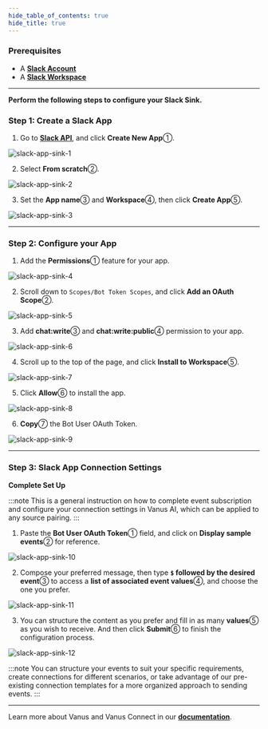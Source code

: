 ```yaml
--- 
hide_table_of_contents: true
hide_title: true
---
```


### Prerequisites

- A [**Slack Account**](https://slack.com)
- A [**Slack Workspace**](https://slack.com/help/articles/206845317-Create-a-Slack-workspace)

---

**Perform the following steps to configure your Slack Sink.**

### Step 1: Create a Slack App

1. Go to [**Slack API**](https://api.slack.com/apps), and click **Create New App**①.

![slack-app-sink-1](images/slack-app-sink-1.webp)

2. Select **From scratch**②.

![slack-app-sink-2](images/slack-app-sink-2.webp)

3. Set the **App name**③ and **Workspace**④, then click **Create App**⑤.

![slack-app-sink-3](images/slack-app-sink-3.webp)

---

### Step 2: Configure your App

1. Add the **Permissions**① feature for your app.

![slack-app-sink-4](images/slack-app-sink-4.webp)

2. Scroll down to `Scopes/Bot Token Scopes`, and click **Add an OAuth Scope**②.

![slack-app-sink-5](images/slack-app-sink-5.webp)

3. Add **chat:write**③ and **chat:write:public**④ permission to your app.

![slack-app-sink-6](images/slack-app-sink-6.webp)

4. Scroll up to the top of the page, and click **Install to Workspace**⑤.

![slack-app-sink-7](images/slack-app-sink-7.webp)

5. Click **Allow**⑥ to install the app.

![slack-app-sink-8](images/slack-app-sink-8.webp)

6. **Copy**⑦ the Bot User OAuth Token.

![slack-app-sink-9](images/slack-app-sink-9.webp)

---

### Step 3: Slack App Connection Settings

**Complete Set Up**

:::note
This is a general instruction on how to complete event subscription and configure your connection settings in Vanus AI, which can be applied to any source pairing.
:::

1. Paste the **Bot User OAuth Token**① field, and click on **Display sample events**② for reference.

![slack-app-sink-10](images/slack-app-sink-10.webp)

2. Compose your preferred message, then type **`$` followed by the desired event**③ to access a **list of associated event values**④, and choose the one you prefer.

![slack-app-sink-11](images/slack-app-sink-11.webp)

3. You can structure the content as you prefer and fill in as many **values**⑤ as you wish to receive. And then click **Submit**⑥ to finish the configuration process.

![slack-app-sink-12](images/slack-app-sink-12.webp)

:::note
You can structure your events to suit your specific requirements, create connections for different scenarios, or take advantage of our pre-existing connection templates for a more organized approach to sending events.
:::

---

Learn more about Vanus and Vanus Connect in our [**documentation**](https://docs.vanus.ai).
